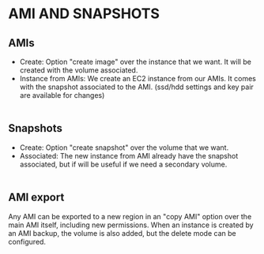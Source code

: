 # AMI AND SNAPSHOTS

## AMIs
* Create:
Option "create image" over the instance that we want. It will be created with the volume associated.
* Instance from AMIs:
We create an EC2 instance from our AMIs. It comes with the snapshot associated to the AMI. (ssd/hdd settings and key pair are available for changes)
<br><br>
## Snapshots
* Create:
Option "create snapshot" over the volume that we want. 
* Associated:
The new instance from AMI already have the snapshot associated, but if will be useful if we need a secondary volume.
<br><br>
## AMI export
Any AMI can be exported to a new region in an "copy AMI" option over the main AMI itself, including new permissions.
When an instance is created by an AMI backup, the volume is also added, but the delete mode can be configured.
